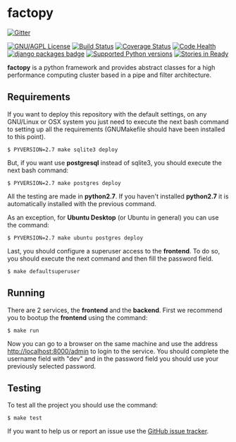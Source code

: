 factopy
=======

[![Gitter](https://badges.gitter.im/Join%20Chat.svg)](https://gitter.im/gersolar/factopy?utm_source=badge&utm_medium=badge&utm_campaign=pr-badge&utm_content=badge)

[![GNU/AGPL License](http://www.gnu.org/graphics/agplv3-88x31.png)](https://github.com/gersolar/factopy/blob/master/GNU-AGPL-3.0.txt) [![Build Status](https://travis-ci.org/gersolar/factopy.png?branch=master)](https://travis-ci.org/gersolar/factopy) [![Coverage Status](https://coveralls.io/repos/gersolar/factopy/badge.png)](https://coveralls.io/r/gersolar/factopy) [![Code Health](https://landscape.io/github/gersolar/factopy/master/landscape.png)](https://landscape.io/github/gersolar/factopy/master) [![django packages badge](https://img.shields.io/pypi/dm/factopy.svg)](https://www.djangopackages.com/packages/p/factopy/)
[![Supported Python versions](https://img.shields.io/pypi/pyversions/factopy.svg)](https://pypi.python.org/pypi/factopy/) [![Stories in Ready](https://badge.waffle.io/gersolar/factopy.png?label=ready&title=Ready)](https://waffle.io/gersolar/factopy)

**factopy** is a python framework and provides abstract classes for a high performance computing cluster based in a pipe and filter architecture.

Requirements
------------

If you want to deploy this repository with the default settings, on any GNU/Linux or OSX system you just need to execute the next bash command to setting up all the requirements (GNUMakefile should have been installed to this point).

	$ PYVERSION=2.7 make sqlite3 deploy

But, if you want use **postgresql** instead of sqlite3, you should execute the next bash command:

	$ PYVERSION=2.7 make postgres deploy

All the testing are made in **python2.7**. If you haven't installed **python2.7** it is automatically installed with the previous command.

As an exception, for **Ubuntu Desktop** (or Ubuntu in general) you can use the command:

    $ PYVERSION=2.7 make ubuntu postgres deploy

Last, you should configure a superuser access to the **frontend**. To do so, you should execute the next command and then fill the password field.

	$ make defaultsuperuser

Running
-------

There are 2 services, the **frontend** and the **backend**. First we recommend you to bootup the **frontend** using the command:

	$ make run

Now you can go to a browser on the same machine and use the address <http://localhost:8000/admin> to login to the service. You should complete the username field with "dev" and in the password field you should use your previously selected password.

Testing
-------

To test all the project you should use the command:

	$ make test

If you want to help us or report an issue use the [GitHub issue tracker](https://github.com/gersolar/factopy/issues).
